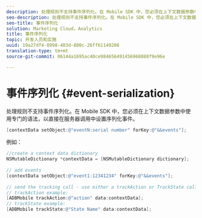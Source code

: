 ```yaml
---
description: 处理规则不支持事件序列化。在 Mobile SDK 中，您必须在上下文数据参数中使用专门的语法，以直接在服务器调用中设置序列化事件。
seo-description: 处理规则不支持事件序列化。在 Mobile SDK 中，您必须在上下文数据参数中使用专门的语法，以直接在服务器调用中设置序列化事件。
seo-title: 事件序列化
solution: Marketing Cloud，Analytics
title: 事件序列化
topic: 开发人员和实施
uuid: 19a27df4-0998-403d-800c-26ff61149208
translation-type: tm+mt
source-git-commit: 06144a1695ac40ce984656491456968888f9e96e

---
```



# 事件序列化 {#event-serialization}

处理规则不支持事件序列化。在 Mobile SDK 中，您必须在上下文数据参数中使用专门的语法，以直接在服务器调用中设置序列化事件。

```objective-c
[contextData setObject:@"eventN:serial number" forKey:@"&&events"];
```

例如：

```objective-c
//create a context data dictionary 
NSMutableDictionary *contextData = [NSMutableDictionary dictionary]; 
 
// add events 
[contextData setObject:@"event1:12341234" forKey:@"&&events"]; 
 
// send the tracking call - use either a trackAction or TrackState call. 
// trackAction example: 
[ADBMobile trackAction:@"action" data:contextData]; 
// trackState example: 
[ADBMobile trackState:@"State Name" data:contextData]; 
```


